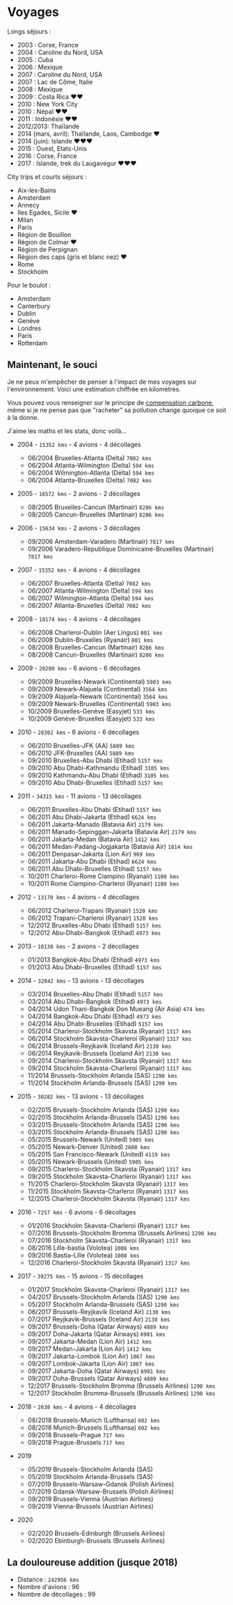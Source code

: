 # Voyages
Longs séjours :

- 2003 : Corse, France
- 2004 : Caroline du Nord, USA
- 2005 : Cuba
- 2006 : Mexique
- 2007 : Caroline du Nord, USA
- 2007 : Lac de Côme, Italie
- 2008 : Mexique
- 2009 : Costa Rica ❤❤
- 2010 : New York City
- 2010 : Népal ❤❤
- 2011 : Indonésie ❤❤
- 2012/2013: Thaïlande
- 2014 (mars, avril): Thaïlande, Laos, Cambodge ❤
- 2014 (juin): Islande ❤❤❤
- 2015 : Ouest, Etats-Unis
- 2016 : Corse, France
- 2017 : Islande, trek du Laugavegur ❤❤❤

City trips et courts séjours :

- Aix-les-Bains
- Amsterdam
- Annecy
- Iles Egades, Sicile ❤
- Milan
- Paris
- Région de Bouillon
- Région de Colmar ❤
- Région de Perpignan
- Région des caps (gris et blanc nez) ❤
- Rome
- Stockholm

Pour le boulot :

- Amsterdam
- Canterbury
- Dublin
- Genève
- Londres
- Paris
- Rotterdam

## Maintenant, le souci
Je ne peux m'empêcher de penser à l'impact de mes voyages sur l'environnement. Voici une estimation chiffrée en kilomètres.

Vous pouvez vous renseigner sur le principe de [compensation carbone](https://fr.wikipedia.org/wiki/Neutralit%C3%A9_carbone), même si je ne pense pas que "racheter" sa pollution change quoique ce soit à la donne.

J'aime les maths et les stats, donc voilà...

- 2004 - `15352 kms` - 4 avions - 4 décollages

    - 06/2004 Bruxelles-Atlanta (Delta) `7082 kms`
    - 06/2004 Atlanta-Wilmington (Delta) `594 kms`
    - 06/2004 Wilmington-Atlanta (Delta) `594 kms`
    - 06/2004 Atlanta-Bruxelles (Delta) `7082 kms`

- 2005 - `16572 kms` - 2 avions - 2 décollages

    - 08/2005 Bruxelles-Cancun (Martinair) `8286 kms`
    - 08/2005 Cancun-Bruxelles (Martinair) `8286 kms`

- 2006 - `15634 kms` - 2 avions - 3 décollages

    - 09/2006 Amsterdam-Varadero (Martinair) `7817 kms`
    - 09/2006 Varadero-République Dominicaine-Bruxelles (Martinair) `7817 kms`

- 2007 - `15352 kms` - 4 avions - 4 décollages

    - 06/2007 Bruxelles-Atlanta (Delta) `7082 kms`
    - 06/2007 Atlanta-Wilmington (Delta) `594 kms`
    - 06/2007 Wilmington-Atlanta (Delta) `594 kms`
    - 06/2007 Atlanta-Bruxelles (Delta) `7082 kms`

- 2008 - `18174 kms` - 4 avions - 4 décollages

    - 06/2008 Charleroi-Dublin (Aer Lingus) `801 kms`
    - 06/2008 Dublin-Bruxelles (Ryanair) `801 kms`
    - 08/2008 Bruxelles-Cancun (Martinair) `8286 kms`
    - 08/2008 Cancun-Bruxelles (Martinair) `8286 kms`

- 2009 - `20200 kms` - 6 avions - 6 décollages

    - 09/2009 Bruxelles-Newark (Continental) `5903 kms`
    - 09/2009 Newark-Alajuela (Continental) `3564 kms`
    - 09/2009 Alajuela-Newark (Continental) `3564 kms`
    - 09/2009 Newark-Bruxelles (Continental) `5903 kms`
    - 10/2009 Bruxelles-Genève (Easyjet) `533 kms`
    - 10/2009 Genève-Bruxelles (Easyjet) `533 kms`

- 2010 - `28302 kms` - 6 avions - 6 décollages

    - 06/2010 Bruxelles-JFK (AA) `5889 kms`
    - 06/2010 JFK-Bruxelles (AA) `5889 kms`
    - 09/2010 Bruxelles-Abu Dhabi (Etihad) `5157 kms`
    - 09/2010 Abu Dhabi-Kathmandu (Etihad) `3105 kms`
    - 09/2010 Kathmandu-Abu Dhabi (Etihad) `3105 kms`
    - 09/2010 Abu Dhabi-Bruxelles (Etihad) `5157 kms`

- 2011 - `34315 kms` - 11 avions - 13 décollages

    - 06/2011 Bruxelles-Abu Dhabi (Etihad) `5157 kms`
    - 06/2011 Abu Dhabi-Jakarta (Etihad) `6624 kms`
    - 06/2011 Jakarta-Manado (Batavia Air) `2179 kms`
    - 06/2011 Manado-Sepinggan-Jakarta (Batavia Air) `2179 kms`
    - 06/2011 Jakarta-Medan (Batavia Air) `1412 kms`
    - 06/2011 Medan-Padang-Jogjakarta (Batavia Air) `1814 kms`
    - 06/2011 Denpasar-Jakarta (Lion Air) `969 kms`
    - 06/2011 Jakarta-Abu Dhabi (Etihad) `6624 kms`
    - 06/2011 Abu Dhabi-Bruxelles (Etihad) `5157 kms`
    - 10/2011 Charleroi-Rome Ciampino (Ryanair) `1100 kms`
    - 10/2011 Rome Ciampino-Charleroi (Ryanair) `1100 kms`

- 2012 - `13170 kms` - 4 avions - 4 décollages

    - 06/2012 Charleroi-Trapani (Ryanair) `1520 kms`
    - 06/2012 Trapani-Charleroi (Ryanair) `1520 kms`
    - 12/2012 Bruxelles-Abu Dhabi (Etihad) `5157 kms`
    - 12/2012 Abu-Dhabi-Bangkok (Etihad) `4973 kms`

- 2013 - `10130 kms` - 2 avions - 2 décollages

    - 01/2013 Bangkok-Abu Dhabi (Etihad) `4973 kms`
    - 01/2013 Abu Dhabi-Bruxelles (Etihad) `5157 kms`

- 2014 - `32842 kms` - 13 avions - 13 décollages

    - 03/2014 Bruxelles-Abu Dhabi (Etihad) `5157 kms`
    - 03/2014 Abu Dhabi-Bangkok (Etihad) `4973 kms`
    - 04/2014 Udon Thani-Bangkok Don Mueang (Air Asia) `474 kms`
    - 04/2014 Bangkok-Abu Dhabi (Etihad) `4973 kms`
    - 04/2014 Abu Dhabi-Bruxelles (Etihad) `5157 kms`  
    - 05/2014 Charleroi-Stockholm Skavsta (Ryanair) `1317 kms`
    - 06/2014 Stockholm Skavsta-Charleroi (Ryanair) `1317 kms`
    - 06/2014 Brussels-Reyjkavik (Iceland Air) `2130 kms`
    - 06/2014 Reyjkavik-Brussels (Iceland Air) `2130 kms`
    - 09/2014 Charleroi-Stockholm Skavsta (Ryanair) `1317 kms`
    - 09/2014 Stockholm Skavsta-Charleroi (Ryanair) `1317 kms`
    - 11/2014 Brussels-Stockholm Arlanda (SAS) `1290 kms`
    - 11/2014 Stockholm Arlanda-Brussels (SAS) `1290 kms`

- 2015 - `30282 kms` - 13 avions - 13 décollages

    - 02/2015 Brussels-Stockholm Arlanda (SAS) `1290 kms`
    - 02/2015 Stockholm Arlanda-Brussels (SAS) `1290 kms`
    - 03/2015 Brussels-Stockholm Arlanda (SAS) `1290 kms`
    - 03/2015 Stockholm Arlanda-Brussels (SAS) `1290 kms`
    - 05/2015 Brussels-Newark (United) `5905 kms`
    - 05/2015 Newark-Denver (United) `2608 kms`
    - 05/2015 San Francisco-Newark (United) `4119 kms`
    - 05/2015 Newark-Brussels (United) `5905 kms`
    - 09/2015 Charleroi-Stockholm Skavsta (Ryanair) `1317 kms`
    - 09/2015 Stockholm Skavsta-Charleroi (Ryanair) `1317 kms`
    - 11/2015 Charleroi-Stockholm Skavsta (Ryanair) `1317 kms`
    - 11/2015 Stockholm Skavsta-Charleroi (Ryanair) `1317 kms`
    - 12/2015 Charleroi-Stockholm Skavsta (Ryanair) `1317 kms`

- 2016 - `7257 kms` - 6 avions - 6 décollages

    - 01/2016 Stockholm Skavsta-Charleroi (Ryanair) `1317 kms`
    - 07/2016 Brussels-Stockholm Bromma (Brussels Airlines) `1290 kms`
    - 07/2016 Stockholm Skavsta-Charleroi (Ryanair) `1317 kms`
    - 08/2016 Lille-bastia (Volotea) `1008 kms`
    - 09/2016 Bastia-Lille (Volotea) `1008 kms`
    - 12/2016 Charleroi-Stockholm Skavsta (Ryanair) `1317 kms`

- 2017 - `39275 kms` - 15 avions - 15 décollages

    - 01/2017 Stockholm Skavsta-Charleroi (Ryanair) `1317 kms`  
    - 04/2017 Brussels-Stockholm Arlanda (SAS) `1290 kms`
    - 05/2017 Stockholm Arlanda-Brussels (SAS) `1290 kms`
    - 06/2017 Brussels-Reyjkavik (Iceland Air) `2130 kms`
    - 07/2017 Reyjkavik-Brussels (Iceland Air) `2130 kms`
    - 09/2017 Brussels-Doha (Qatar Airways) `4889 kms`
    - 09/2017 Doha-Jakarta (Qatar Airways) `6901 kms`
    - 09/2017 Jakarta-Medan (Lion Air) `1412 kms`
    - 09/2017 Medan-Jakarta (Lion Air) `1412 kms`
    - 09/2017 Jakarta-Lombok (Lion Air) `1067 kms`
    - 09/2017 Lombok-Jakarta (Lion Air) `1067 kms`
    - 09/2017 Jakarta-Doha (Qatar Airways) `6901 kms`
    - 09/2017 Doha-Brussels (Qatar Airways) `4889 kms`
    - 12/2017 Brussels-Stockholm Bromma (Brussels Airlines) `1290 kms`
    - 12/2017 Stockholm Bromma-Brussels (Brussels Airlines) `1290 kms`

- 2018 - `2638 kms` - 4 avions - 4 décollages

    - 08/2018 Brussels-Munich (Lufthansa) `602 kms`
    - 08/2018 Munich-Brussels (Lufthansa) `602 kms`
    - 09/2018 Brussels-Prague `717 kms`
    - 09/2018 Prague-Brussels `717 kms`

- 2019

    - 05/2019 Brussels-Stockholm Arlanda (SAS)
    - 05/2019 Stockholm Arlanda-Brussels (SAS)
    - 07/2019 Brussels-Warsaw-Gdansk (Polish Airlines)
    - 07/2019 Gdansk-Warsaw-Brussels (Polish Airlines)
    - 09/2019 Brussels-Vienna (Austrian Airlines)
    - 09/2019 Vienna-Brussels (Austrian Airlines)

- 2020

    - 02/2020 Brussels-Edinburgh (Brussels Airlines)
    - 02/2020 Ebinburgh-Brussels (Brussels Airlines)

## La douloureuse addition (jusque 2018)
- Distance : `242956 kms`
- Nombre d'avions : 96
- Nombre de décollages : 99

[moi]: https://duckduckgo.com/?q=Sebastien+Wains
[albums photo]: https://photo.wains.be

